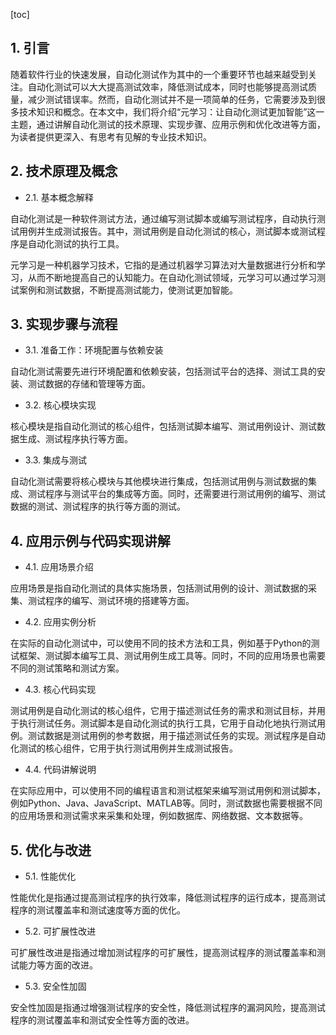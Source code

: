 
[toc]                    
                
                
## 1. 引言

随着软件行业的快速发展，自动化测试作为其中的一个重要环节也越来越受到关注。自动化测试可以大大提高测试效率，降低测试成本，同时也能够提高测试质量，减少测试错误率。然而，自动化测试并不是一项简单的任务，它需要涉及到很多技术知识和概念。在本文中，我们将介绍“元学习：让自动化测试更加智能”这一主题，通过讲解自动化测试的技术原理、实现步骤、应用示例和优化改进等方面，为读者提供更深入、有思考有见解的专业技术知识。

## 2. 技术原理及概念

- 2.1. 基本概念解释

自动化测试是一种软件测试方法，通过编写测试脚本或编写测试程序，自动执行测试用例并生成测试报告。其中，测试用例是自动化测试的核心，测试脚本或测试程序是自动化测试的执行工具。

元学习是一种机器学习技术，它指的是通过机器学习算法对大量数据进行分析和学习，从而不断地提高自己的认知能力。在自动化测试领域，元学习可以通过学习测试案例和测试数据，不断提高测试能力，使测试更加智能。

## 3. 实现步骤与流程

- 3.1. 准备工作：环境配置与依赖安装

自动化测试需要先进行环境配置和依赖安装，包括测试平台的选择、测试工具的安装、测试数据的存储和管理等方面。

- 3.2. 核心模块实现

核心模块是指自动化测试的核心组件，包括测试脚本编写、测试用例设计、测试数据生成、测试程序执行等方面。

- 3.3. 集成与测试

自动化测试需要将核心模块与其他模块进行集成，包括测试用例与测试数据的集成、测试程序与测试平台的集成等方面。同时，还需要进行测试用例的编写、测试数据的测试、测试程序的执行等方面的测试。

## 4. 应用示例与代码实现讲解

- 4.1. 应用场景介绍

应用场景是指自动化测试的具体实施场景，包括测试用例的设计、测试数据的采集、测试程序的编写、测试环境的搭建等方面。

- 4.2. 应用实例分析

在实际的自动化测试中，可以使用不同的技术方法和工具，例如基于Python的测试框架、测试脚本编写工具、测试用例生成工具等。同时，不同的应用场景也需要不同的测试策略和测试方案。

- 4.3. 核心代码实现

测试用例是自动化测试的核心组件，它用于描述测试任务的需求和测试目标，并用于执行测试任务。测试脚本是自动化测试的执行工具，它用于自动化地执行测试用例。测试数据是测试用例的参考数据，用于描述测试任务的实现。测试程序是自动化测试的核心组件，它用于执行测试用例并生成测试报告。

- 4.4. 代码讲解说明

在实际应用中，可以使用不同的编程语言和测试框架来编写测试用例和测试脚本，例如Python、Java、JavaScript、MATLAB等。同时，测试数据也需要根据不同的应用场景和测试需求来采集和处理，例如数据库、网络数据、文本数据等。

## 5. 优化与改进

- 5.1. 性能优化

性能优化是指通过提高测试程序的执行效率，降低测试程序的运行成本，提高测试程序的测试覆盖率和测试速度等方面的优化。

- 5.2. 可扩展性改进

可扩展性改进是指通过增加测试程序的可扩展性，提高测试程序的测试覆盖率和测试能力等方面的改进。

- 5.3. 安全性加固

安全性加固是指通过增强测试程序的安全性，降低测试程序的漏洞风险，提高测试程序的测试覆盖率和测试安全性等方面的改进。

